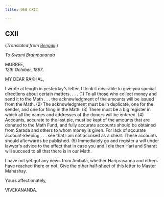 ```yaml
---
title: 968 CXII

---
```

  

  


## CXII

(*Translated from [Bengali](b8381e8112.pdf)* )

*To Swami Brahmananda*

MURREE,  
*12th October, 1897*.

MY DEAR RAKHAL,

I wrote at length in yesterday's letter. I think it desirable to give
you special directions about certain matters. . . . (1) To all those who
collect money and send it to the Math . . . the acknowledgment of the
amounts will be issued from the Math. (2) The acknowledgment must be in
duplicate, one for the sender, and one for filing in the Math. (3) There
must be a big register in which all the names and addresses of the
donors will be entered. (4) Accounts, accurate to the last pie, must be
kept of the amounts that are donated to the Math Fund, and fully
accurate accounts should be obtained from Sarada and others to whom
money is given. For lack of accurate account-keeping . . . see that I am
not accused as a cheat. These accounts should afterwards be published.
(5) Immediately go and register a will under lawyer's advice to the
effect that in case you and I die then Hari and Sharat will succeed to
all that there is in our Math.

I have not yet got any news from Ambala, whether Hariprasanna and others
have reached there or not. Give the other half-sheet of this letter to
Master Mahashay.

Yours affectionately,

VIVEKANANDA.